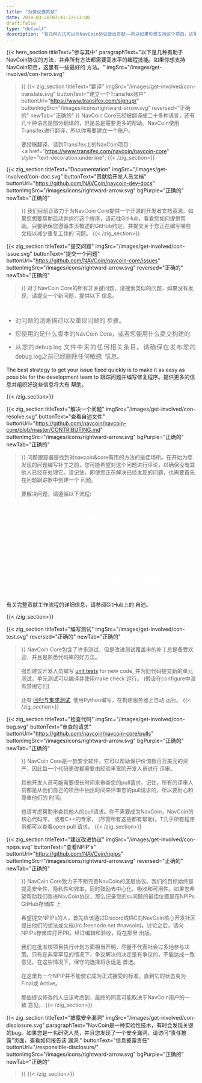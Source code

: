 ```yaml
---
title: "为协议做贡献"
date: 2018-03-20T07:41:22+13:00
draft:false
type: "default"
description: "有几种方法可以为NavCoin协议做出贡献——所以如果你想支持这个项目，这里有一些最好的方法"
---
```

{{< hero_section
titleText="参与其中"
paragraphText="以下是几种有助于NavCoin协议的方法，并非所有方法都需要高水平的编程技能。如果你想支持NavCoin项目，这里有一些最好的&nbsp;方法。"
imgSrc="/images/get-involved/con-hero.svg"
>}}
{{< zig_section
titleText="翻译"
imgSrc="/images/get-involved/con-translate.svg"
  buttonText="建立一个Transifex账户"
  buttonUrl="https://www.transifex.com/signup/"
  buttonImgSrc="/images/icons/rightward-arrow.svg"
    reversed="正确的"
    newTab="正确的"
>}}
NavCoin Core已经被翻译成二十多种语言，还有几十种语言是部分翻译的，但是总是需要更多的帮助。NavCoin使用Transifex进行翻译，所以你需要建立一个账户。<br><br>要投稿翻译，请到Transifex上的NavCoin项目&nbsp;:<br><a href="https://www.transifex.com/navcoin/navcoin-core" style="text-decoration:underline";
{{< /zig_section>}}

{{< zig_section
  titleText="Documentation"
  imgSrc="/images/get-involved/con-doc.svg"
  buttonText="贡献给开发人员文档"
  buttonUrl="https://github.com/NAVCoin/navcoin-dev-docs"
  buttonImgSrc="/images/icons/rightward-arrow.svg"
  bgPurple="正确的"
  newTab="正确的"
>}}
我们目前正致力于为NavCoin Core提供一个开源的开发者文档资源。如果您想要帮助启动并运行这个程序，请前往GitHub，看看您如何提供帮助。只要确保您遵循本页概述的GitHub约定，并提交关于您正在编写哪些文档以减少重复工作的&nbsp;问题。
{{< /zig_section>}}

{{< zig_section
titleText="提交问题"
imgSrc="/images/get-involved/con-issue.svg"
buttonText="提交一个问题"
buttonUrl="https://github.com/NAVCoin/navcoin-core/issues"
buttonImgSrc="/images/icons/rightward-arrow.svg"
reversed="正确的"
newTab="正确的"
>}}
对于NavCoin Core的所有非关键问题，请搜索类似的问题，如果没有发现，请提交一个新问题，提供以下&nbsp;信息。
<br>
<ul class="article-ul" style="color: rgba(0, 0, 0, 0.55);">
  <li>对问题的清晰描述以及重现问题的&nbsp;步骤。</li>
  <li>您使用的是什么版本的NavCoin Core，或者您使用什么提交构建的.</li><li>从您的debug.log 文件中来的任何相关条目。请确保在发布您的debug.log之前已经删除任何敏感 &nbsp;信息。</li>
</ul>
<p class="paragraph-text">The best strategy to get your issue fixed quickly is to make it as easy as possible for the development team to 跟踪问题并编写修复程序。提供更多的信息并组织好这些信息将大有&nbsp;帮助。</p>
{{< /zig_section>}}

{{< zig_section
  titleText="解决一个问题"
  imgSrc="/images/get-involved/con-resolve.svg"
  buttonText="查看自述文件"
  buttonUrl="https://github.com/navcoin/navcoin-core/blob/master/CONTRIBUTING.md"
  buttonImgSrc="/images/icons/rightward-arrow.svg"
  bgPurple="正确的"
  newTab="正确的"
>}}
问题跟踪器是找到对navcoin&core有用的方法的最佳场所。在开始为您发现的问题编写补丁之前，您可能希望对这个问题进行评论，以确保没有其他人已经在处理它。请记住，即使您正在解决已经发现的问题，也需要首先在问题跟踪器中创建一个&nbsp;问题。
<br><br>
要解决问题，请遵循以下流程:
<br>
<ul class="article-ul" style="color: rgba(255,255,255,0.55);">
  <li>建立NavCoin/ NavCoin -core到你自己的github&nbsp;账户。</li>
  <li>创建一个分支来解决问题，然后开始&nbsp;工作。</li>
  <li>编写或更新单元和集成测试，以覆盖您所做的任何&nbsp;更改。</li>
  <li>从分支向主NavCoin核心存储库发出pull请求，标题中包含问题类型和&nbsp;编号(例如. 修正了145的拼写错误)。</li>
  <li>与其他NavCoin核心贡献者讨论不一致的地方，或者通过GitHub提醒他们正在等待的Pull请求，他们会尽快审查&nbsp;它。</li>
</ul>
<p class="paragraph-text">有关完整贡献工作流程的详细信息，请参阅GitHub上的&nbsp;自述。</p>
{{< /zig_section>}}

{{< zig_section
titleText="编写测试"
imgSrc="/images/get-involved/con-test.svg"
reversed="正确的"
newTab="正确的"
>}}
NavCoin Core包含了许多测试，但是改进测试覆盖率的补丁总是备受欢迎，并且是熟悉代码库的好方法。
<br><br>
强烈建议开发人员编写 <a href="https://github.com/NAVCoin/navcoin-core/blob/master/doc/unit-tests.md" target="e" style="text-decoration:underline;">unit tests</a> for new code, 并为旧代码提交新的单元测试。单元测试可以编译并使用make check&nbsp;运行。 (假设在configure中没有禁用它们) 
<br><br>
还有 <a href="https://github.com/NAVCoin/navcoin-core/tree/master/qa" target="e" style="text-decoration:underline;">回归与集成测试</a>, 使用Python编写，在构建服务器上自动&nbsp;运行。
{{< /zig_section>}}

{{< zig_section
  titleText="检查代码"
  imgSrc="/images/get-involved/con-bug.svg"
    buttonText="审查的请求"
  buttonUrl="https://github.com/navcoin/navcoin-core/pulls"
  buttonImgSrc="/images/icons/rightward-arrow.svg"
  bgPurple="正确的"
  newTab="正确的"
>}}
NavCoin Core是一款安全软件，它可以帮助保护价值数百万美元的资产，因此每一个代码更改都需要由经验丰富的开发人员进行&nbsp;评审。<br><br>其他开发人员可能需要很长时间来审查您的pull请求。记住，所有的评审人员都是从他们自己的项目中抽出时间来评审您的pull请求的，所以要耐心和尊重他们的&nbsp;时间。<br><br>也请考虑帮助审查其他人的pull请求。你不需要成为NavCoin，NavCoin的核心代码库， 或者C++的专家， (尽管所有这些都有帮助)。T几乎所有程序员都可以查看open pull&nbsp;请求。
{{< /zig_section>}}

{{< zig_section
titleText="建议改进协议"
imgSrc="/images/get-involved/con-npips.svg"
buttonText="查看NPIP's"
buttonUrl="https://github.com/NAVCoin/npips"
buttonImgSrc="/images/icons/rightward-arrow.svg"
reversed="正确的"
newTab="正确的"
>}}
NavCoin Core致力于不断完善NavCoin的底层协议。我们的目标始终是提高安全性、隐私性和效率，同时鼓励去中心化、吸收和可用性。如果您希望帮助我们改进NavCoin协议，那么记录您的su问题的最佳位置是在NPIPs GitHub存储库&nbsp;上<br><br>希望提交NPIPs的人，首先应该通过Discord或IRC向NavCoin核心开发社区提出他们的想法或文档(irc.freenode.net #navcoin)。讨论之后，请向NPIPs存储库打开PR。经过编辑和验收，将在那里&nbsp;出版。<br><br>我们在批准核项目执行计划方面相当开明，尽量不代表社会过多地参与决策。只有在非常罕见的情况下，争议解决的决定是有争议的，不能达成一致意见。在这些情况下，保守的选择将永远是&nbsp;首选。<br><br>在这里有一个NPIP并不能使它成为正式接受的标准，直到它的状态变为Final或&nbsp;Active。<br><br>那些提议修改的人应该考虑到，最终的同意可能取决于NavCoin用户的一致&nbsp;意见。
{{< /zig_section>}}

{{< zig_section
  titleText="披露安全漏洞"
  imgSrc="/images/get-involved/con-disclosure.svg"
  paragraphText="NavCoin是一种实验性技术，有时会发现关键的bug。如果您是一名研究人员，并且您发现了一个安全漏洞，请访问“责任披露”页面，查看如何报告该&nbsp;漏洞."
    buttonText="信息披露责任"
  buttonUrl="/responsible-disclosure/"
  buttonImgSrc="/images/icons/rightward-arrow.svg"
  bgPurple="正确的"
  newTab="正确的"
>}}
{{< /zig_section>}}

<style>
.article-ul>li{
    margin-bottom: 8px;
    font-size: 16px;
    font-family: roboto;
    line-height: 25px;
    text-align: justify;
    margin-top: 0;
    margin-bottom: 10px;
}
</style>
